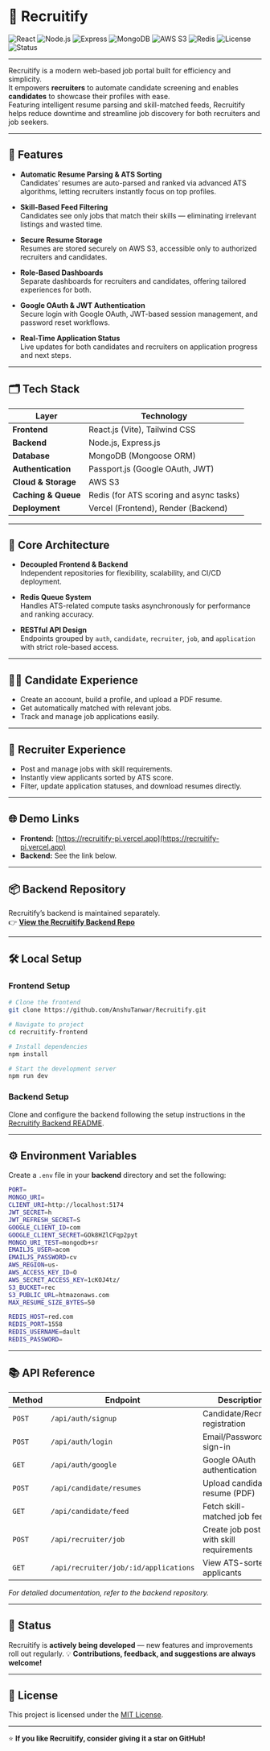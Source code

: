 # 🧠 Recruitify

![React](https://img.shields.io/badge/Frontend-React.js-61DAFB?logo=react&logoColor=white)
![Node.js](https://img.shields.io/badge/Backend-Node.js-339933?logo=node.js&logoColor=white)
![Express](https://img.shields.io/badge/Framework-Express.js-000000?logo=express&logoColor=white)
![MongoDB](https://img.shields.io/badge/Database-MongoDB-47A248?logo=mongodb&logoColor=white)
![AWS S3](https://img.shields.io/badge/Storage-AWS%20S3-232F3E?logo=amazon-aws&logoColor=white)
![Redis](https://img.shields.io/badge/Cache-Redis-DC382D?logo=redis&logoColor=white)
![License](https://img.shields.io/badge/License-MIT-blue)
![Status](https://img.shields.io/badge/Status-Active%20Development-brightgreen)

---

Recruitify is a modern web-based job portal built for efficiency and simplicity.  
It empowers **recruiters** to automate candidate screening and enables **candidates** to showcase their profiles with ease.  
Featuring intelligent resume parsing and skill-matched feeds, Recruitify helps reduce downtime and streamline job discovery for both recruiters and job seekers.

---

## 🚀 Features

- **Automatic Resume Parsing & ATS Sorting**  
  Candidates’ resumes are auto-parsed and ranked via advanced ATS algorithms, letting recruiters instantly focus on top profiles.

- **Skill-Based Feed Filtering**  
  Candidates see only jobs that match their skills — eliminating irrelevant listings and wasted time.

- **Secure Resume Storage**  
  Resumes are stored securely on AWS S3, accessible only to authorized recruiters and candidates.

- **Role-Based Dashboards**  
  Separate dashboards for recruiters and candidates, offering tailored experiences for both.

- **Google OAuth & JWT Authentication**  
  Secure login with Google OAuth, JWT-based session management, and password reset workflows.

- **Real-Time Application Status**  
  Live updates for both candidates and recruiters on application progress and next steps.

---

## 🗂️ Tech Stack

| Layer | Technology |
|-------|-------------|
| **Frontend** | React.js (Vite), Tailwind CSS |
| **Backend** | Node.js, Express.js |
| **Database** | MongoDB (Mongoose ORM) |
| **Authentication** | Passport.js (Google OAuth, JWT) |
| **Cloud & Storage** | AWS S3 |
| **Caching & Queue** | Redis (for ATS scoring and async tasks) |
| **Deployment** | Vercel (Frontend), Render (Backend) |

---

## 🔄 Core Architecture

- **Decoupled Frontend & Backend**  
  Independent repositories for flexibility, scalability, and CI/CD deployment.

- **Redis Queue System**  
  Handles ATS-related compute tasks asynchronously for performance and ranking accuracy.

- **RESTful API Design**  
  Endpoints grouped by `auth`, `candidate`, `recruiter`, `job`, and `application` with strict role-based access.

---

## 🧑‍💼 Candidate Experience

- Create an account, build a profile, and upload a PDF resume.  
- Get automatically matched with relevant jobs.  
- Track and manage job applications easily.

---

## 🏢 Recruiter Experience

- Post and manage jobs with skill requirements.  
- Instantly view applicants sorted by ATS score.  
- Filter, update application statuses, and download resumes directly.

---

## 🌐 Demo Links

- **Frontend:** [https://recruitify-pi.vercel.app](https://recruitify-pi.vercel.app)  
- **Backend:** See the link below.

---

## 📦 Backend Repository

Recruitify’s backend is maintained separately.  
👉 **[View the Recruitify Backend Repo](https://github.com/AnshuTanwar/Recruitify-Backend)**

---

## 🛠️ Local Setup

### Frontend Setup

```bash
# Clone the frontend
git clone https://github.com/AnshuTanwar/Recruitify.git

# Navigate to project
cd recruitify-frontend

# Install dependencies
npm install

# Start the development server
npm run dev
````

### Backend Setup

Clone and configure the backend following the setup instructions in the
[Recruitify Backend README](https://github.com/AnshuTanwar/Recruitify-Backend).

---

## ⚙️ Environment Variables

Create a `.env` file in your **backend** directory and set the following:

```bash
PORT=
MONGO_URI=
CLIENT_URI=http://localhost:5174
JWT_SECRET=h
JWT_REFRESH_SECRET=S
GOOGLE_CLIENT_ID=com
GOOGLE_CLIENT_SECRET=GOk8HZlCFqp2pyt
MONGO_URI_TEST=mongodb+sr
EMAILJS_USER=acom
EMAILJS_PASSWORD=cv
AWS_REGION=us-
AWS_ACCESS_KEY_ID=O
AWS_SECRET_ACCESS_KEY=1cKOJ4tz/
S3_BUCKET=rec
S3_PUBLIC_URL=htmazonaws.com
MAX_RESUME_SIZE_BYTES=50

REDIS_HOST=red.com
REDIS_PORT=1558
REDIS_USERNAME=dault
REDIS_PASSWORD=
```

---

## 📚 API Reference

| Method | Endpoint                              | Description                             |
| ------ | ------------------------------------- | --------------------------------------- |
| `POST` | `/api/auth/signup`                    | Candidate/Recruiter registration        |
| `POST` | `/api/auth/login`                     | Email/Password sign-in                  |
| `GET`  | `/api/auth/google`                    | Google OAuth authentication             |
| `POST` | `/api/candidate/resumes`              | Upload candidate resume (PDF)           |
| `GET`  | `/api/candidate/feed`                 | Fetch skill-matched job feed            |
| `POST` | `/api/recruiter/job`                  | Create job post with skill requirements |
| `GET`  | `/api/recruiter/job/:id/applications` | View ATS-sorted applicants              |

*For detailed documentation, refer to the backend repository.*

---

## 📢 Status

Recruitify is **actively being developed** — new features and improvements roll out regularly.
💡 **Contributions, feedback, and suggestions are always welcome!**

---

## 🧾 License

This project is licensed under the [MIT License](LICENSE).

---

⭐ **If you like Recruitify, consider giving it a star on GitHub!**
